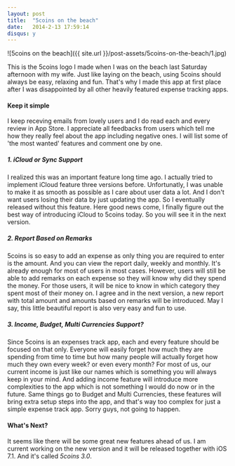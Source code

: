 ```yaml
---
layout: post
title:  "5coins on the beach"
date:   2014-2-13 17:59:14
disqus: y
---
```


![5coins on the beach]({{ site.url }}/post-assets/5coins-on-the-beach/1.jpg)

This is the 5coins logo I made when I was on the beach last Saturday afternoon with my wife. Just like laying on the beach, using 5coins should always be easy, relaxing and fun. That's why I made this app at first place after I was disappointed by all other heavily featured expense tracking apps.

#### Keep it simple

I keep receving emails from lovely users and I do read each and every review in App Store. I appreciate all feedbacks from users which tell me how they really feel about the app including negative ones. I will list some of 'the most wanted' features and comment one by one.

##### 1. iCloud or Sync Support

I realized this was an important feature long time ago. I actually tried to implement iCloud feature three versions before. Unfortunatly, I was unable to make it as smooth as possible as I care about user data a lot. And I don't want users losing their data by just updating the app. So I eventually released without this feature. Here good news come, I finally figure out the best way of introducing iCloud to 5coins today. So you will see it in the next version.

##### 2. Report Based on Remarks

5coins is so easy to add an expense as only thing you are required to enter is the amount. And you can view the report daily, weekly and monthly. It's already enough for most of users in most cases. However, users will still be able to add remarks on each expense so they will know why did they spend the money. For those users, it will be nice to know in which category they spent most of their money on. I agree and in the next version, a new report with total amount and amounts based on remarks will be introduced. May I say, this little beautiful report is also very easy and fun to use.

##### 3. Income, Budget, Multi Currencies Support?

Since 5coins is an expenses track app, each and every feature should be focused on that only. Everyone will easily forget how much they are spending from time to time but how many people will actually forget how much they own every week? or even every month? For most of us, our current income is just like our names which is something you will always keep in your mind. And adding income feature will introduce more complexities to the app which is not something I would do now or in the future. Same things go to Budget and Multi Currencies, these features will bring extra setup steps into the app, and that's way too complex for just a simple expense track app. Sorry guys, not going to happen.

#### What's Next?

It seems like there will be some great new features ahead of us. I am current working on the new version and it will be released together with iOS 7.1. And it's called *5coins 3.0*.